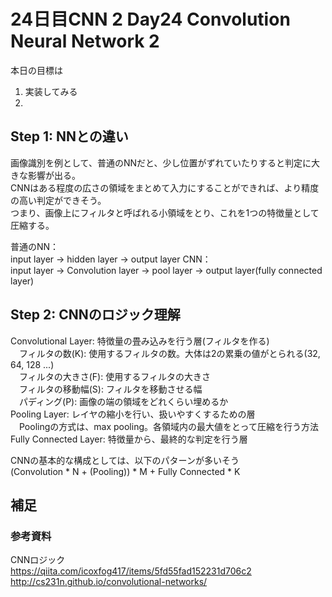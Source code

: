 # 24日目CNN 2 Day24 Convolution Neural Network 2

本日の目標は
1. 実装してみる
2.

## Step 1: NNとの違い
画像識別を例として、普通のNNだと、少し位置がずれていたりすると判定に大きな影響が出る。  
CNNはある程度の広さの領域をまとめて入力にすることができれば、より精度の高い判定ができそう。  
つまり、画像上にフィルタと呼ばれる小領域をとり、これを1つの特徴量として圧縮する。  

普通のNN：  
input layer -> hidden layer -> output layer
CNN：  
input layer -> Convolution layer -> pool layer -> output layer(fully connected layer)

## Step 2: CNNのロジック理解

Convolutional Layer: 特徴量の畳み込みを行う層(フィルタを作る)  
　フィルタの数(K): 使用するフィルタの数。大体は2の累乗の値がとられる(32, 64, 128 ...)  
　フィルタの大きさ(F): 使用するフィルタの大きさ  
　フィルタの移動幅(S): フィルタを移動させる幅  
　パディング(P): 画像の端の領域をどれくらい埋めるか  
Pooling Layer: レイヤの縮小を行い、扱いやすくするための層  
　Poolingの方式は、max pooling。各領域内の最大値をとって圧縮を行う方法  
Fully Connected Layer: 特徴量から、最終的な判定を行う層  

CNNの基本的な構成としては、以下のパターンが多いそう  
(Convolution * N + (Pooling)) * M + Fully Connected * K

## 補足

### 参考資料
CNNロジック  
https://qiita.com/icoxfog417/items/5fd55fad152231d706c2  
http://cs231n.github.io/convolutional-networks/  
